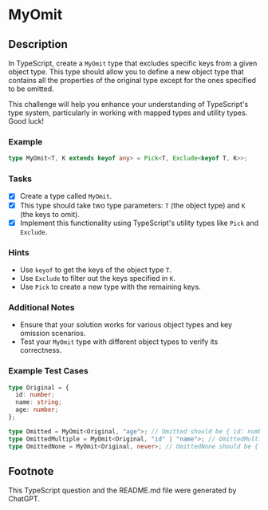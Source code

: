 # MyOmit

## Description

In TypeScript, create a `MyOmit` type that excludes specific keys from a given object type. This type should allow you to define a new object type that contains all the properties of the original type except for the ones specified to be omitted.

This challenge will help you enhance your understanding of TypeScript's type system, particularly in working with mapped types and utility types. Good luck!

### Example

```typescript
type MyOmit<T, K extends keyof any> = Pick<T, Exclude<keyof T, K>>;
```

### Tasks

- [x] Create a type called `MyOmit`.
- [x] This type should take two type parameters: `T` (the object type) and `K` (the keys to omit).
- [x] Implement this functionality using TypeScript's utility types like `Pick` and `Exclude`.

### Hints

- Use `keyof` to get the keys of the object type `T`.
- Use `Exclude` to filter out the keys specified in `K`.
- Use `Pick` to create a new type with the remaining keys.

### Additional Notes

- Ensure that your solution works for various object types and key omission scenarios.
- Test your `MyOmit` type with different object types to verify its correctness.

### Example Test Cases

```typescript
type Original = {
  id: number;
  name: string;
  age: number;
};

type Omitted = MyOmit<Original, "age">; // Omitted should be { id: number; name: string; }
type OmittedMultiple = MyOmit<Original, "id" | "name">; // OmittedMultiple should be { age: number; }
type OmittedNone = MyOmit<Original, never>; // OmittedNone should be { id: number; name: string; age: number; }
```

## Footnote

This TypeScript question and the README.md file were generated by ChatGPT.
